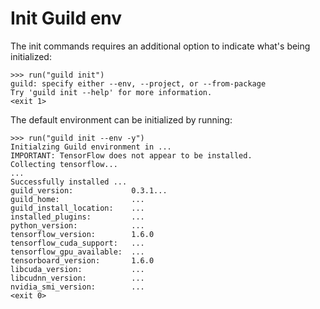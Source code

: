 # Init Guild env

The init commands requires an additional option to indicate what's
being initialized:

    >>> run("guild init")
    guild: specify either --env, --project, or --from-package
    Try 'guild init --help' for more information.
    <exit 1>

The default environment can be initialized by running:

    >>> run("guild init --env -y")
    Initialzing Guild environment in ...
    IMPORTANT: TensorFlow does not appear to be installed.
    Collecting tensorflow...
    ...
    Successfully installed ...
    guild_version:             0.3.1...
    guild_home:                ...
    guild_install_location:    ...
    installed_plugins:         ...
    python_version:            ...
    tensorflow_version:        1.6.0
    tensorflow_cuda_support:   ...
    tensorflow_gpu_available:  ...
    tensorboard_version:       1.6.0
    libcuda_version:           ...
    libcudnn_version:          ...
    nvidia_smi_version:        ...
    <exit 0>
